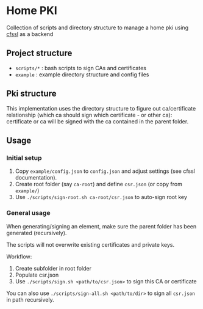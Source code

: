 # Home PKI

Collection of scripts and directory structure to manage
a home pki using [cfssl](https://github.com/cloudflare/cfssl) as a backend

## Project structure
* `scripts/*` : bash scripts to sign CAs and certificates
* `example` : example directory structure and config files

## Pki structure

This implementation uses the directory structure to
figure out ca/certificate relationship (which ca should
sign which certificate - or other ca): certificate or ca will be signed with the ca contained
in the parent folder.

## Usage
### Initial setup
1. Copy `example/config.json` to `config.json` and adjust settings (see cfssl documentation).
2. Create root folder (say `ca-root`) and define `csr.json` (or copy from `example/`)
3. Use `./scripts/sign-root.sh ca-root/csr.json` to auto-sign root key

### General usage
When generating/signing an element, make sure the parent folder has been generated (recursively).

The scripts will not overwrite existing certificates and private keys.

Workflow:
1. Create subfolder in root folder
2. Populate csr.json
3. Use `./scripts/sign.sh <path/to/csr.json>` to sign this CA or certificate

You can also use `./scripts/sign-all.sh <path/to/dir>` to sign all `csr.json` in path recursively.